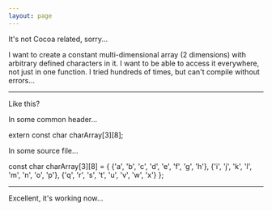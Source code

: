 ```yaml
---
layout: page
---
```


It's not Cocoa related, sorry...

I want to create a constant multi-dimensional array (2 dimensions) with arbitrary defined characters in it. I want to be able to access it everywhere, not just in one function. I tried hundreds of times, but can't compile without errors...

----
Like this?

In some common header...

    
extern const char charArray[3][8];


In some source file...

    
const char charArray[3][8] = {
{'a', 'b', 'c', 'd', 'e', 'f', 'g', 'h'},
{'i', 'j', 'k', 'l', 'm', 'n', 'o', 'p'},
{'q', 'r', 's', 't', 'u', 'v', 'w', 'x'}
};


----
Excellent, it's working now...
